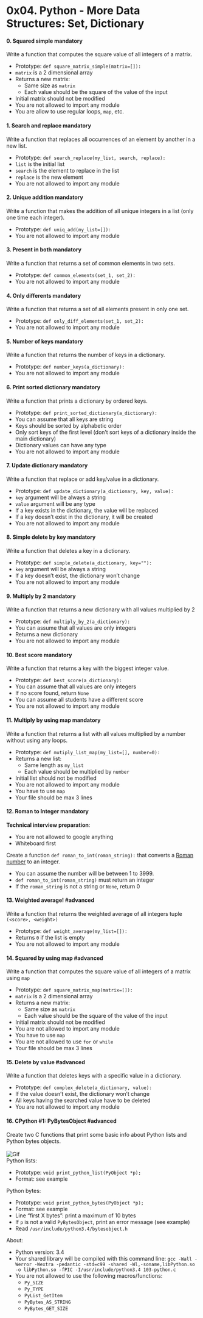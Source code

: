 <h1 class="gap">0x04. Python - More Data Structures: Set, Dictionary</h1>


<h4 class="task">
    0. Squared simple
      <span class="alert alert-warning mandatory-optional">
        mandatory
      </span>
</h4><p>Write a function that computes the square value of all integers of a matrix.</p><ul>
<li>Prototype: <code>def square_matrix_simple(matrix=[]):</code></li>
<li><code>matrix</code> is a 2 dimensional array</li>
<li>Returns a new matrix:

<ul>
<li>Same size as <code>matrix</code></li>
<li>Each value should be the square of the value of the input</li>
</ul></li>
<li>Initial matrix should not be modified</li>
<li>You are not allowed to import any module</li>
<li>You are allow to use regular loops, <code>map</code>, etc.</li>
</ul>


<h4 class="task">
    1. Search and replace
      <span class="alert alert-warning mandatory-optional">
        mandatory
      </span>
</h4><p>Write a function that replaces all occurrences of an element by another in a new list.</p><ul>
<li>Prototype: <code>def search_replace(my_list, search, replace):</code></li>
<li><code>list</code> is the initial list</li>
<li><code>search</code> is the element to replace in the list</li>
<li><code>replace</code> is the new element</li>
<li>You are not allowed to import any module</li>
</ul>


<h4 class="task">
    2. Unique addition
      <span class="alert alert-warning mandatory-optional">
        mandatory
      </span>
</h4><p>Write a function that makes the addition of all unique integers in a list (only one time each integer).</p><ul>
<li>Prototype: <code>def uniq_add(my_list=[]):</code></li>
<li>You are not allowed to import any module</li>
</ul>


<h4 class="task">
    3. Present in both
      <span class="alert alert-warning mandatory-optional">
        mandatory
      </span>
</h4><p>Write a function that returns a set of common elements in two sets.</p><ul>
<li>Prototype: <code>def common_elements(set_1, set_2):</code></li>
<li>You are not allowed to import any module</li>
</ul>


<h4 class="task">
    4. Only differents
      <span class="alert alert-warning mandatory-optional">
        mandatory
      </span>
</h4><p>Write a function that returns a set of all elements present in only one set.</p><ul>
<li>Prototype: <code>def only_diff_elements(set_1, set_2):</code></li>
<li>You are not allowed to import any module</li>
</ul>


<h4 class="task">
    5. Number of keys
      <span class="alert alert-warning mandatory-optional">
        mandatory
      </span>
</h4><p>Write a function that returns the number of keys in a dictionary.</p><ul>
<li>Prototype: <code>def number_keys(a_dictionary):</code></li>
<li>You are not allowed to import any module</li>
</ul>


<h4 class="task">
    6. Print sorted dictionary
      <span class="alert alert-warning mandatory-optional">
        mandatory
      </span>
</h4><p>Write a function that prints a dictionary by ordered keys.</p><ul>
<li>Prototype: <code>def print_sorted_dictionary(a_dictionary):</code></li>
<li>You can assume that all keys are string</li>
<li>Keys should be sorted by alphabetic order</li>
<li>Only sort keys of the first level (don’t sort keys of a dictionary inside the main dictionary)</li>
<li>Dictionary values can have any type</li>
<li>You are not allowed to import any module</li>
</ul>


<h4 class="task">
    7. Update dictionary
      <span class="alert alert-warning mandatory-optional">
        mandatory
      </span>
</h4><p>Write a function that replace or add key/value in a dictionary.</p><ul>
<li>Prototype: <code>def update_dictionary(a_dictionary, key, value):</code></li>
<li><code>key</code> argument will be always a string</li>
<li><code>value</code> argument will be any type</li>
<li>If a key exists in the dictionary, the value will be replaced</li>
<li>If a key doesn’t exist in the dictionary, it will be created</li>
<li>You are not allowed to import any module</li>
</ul>


<h4 class="task">
    8. Simple delete by key
      <span class="alert alert-warning mandatory-optional">
        mandatory
      </span>
</h4><p>Write a function that deletes a key in a dictionary.</p><ul>
<li>Prototype: <code>def simple_delete(a_dictionary, key=""):</code></li>
<li><code>key</code> argument will be always a string</li>
<li>If a key doesn’t exist, the dictionary won’t change</li>
<li>You are not allowed to import any module</li>
</ul>


<h4 class="task">
    9. Multiply by 2
      <span class="alert alert-warning mandatory-optional">
        mandatory
      </span>
</h4><p>Write a function that returns a new dictionary with all values multiplied by 2</p><ul>
<li>Prototype: <code>def multiply_by_2(a_dictionary):</code></li>
<li>You can assume that all values are only integers</li>
<li>Returns a new dictionary</li>
<li>You are not allowed to import any module</li>
</ul>


<h4 class="task">
    10. Best score
      <span class="alert alert-warning mandatory-optional">
        mandatory
      </span>
</h4><p>Write a function that returns a key with the biggest integer value.</p><ul>
<li>Prototype: <code>def best_score(a_dictionary):</code></li>
<li>You can assume that all values are only integers</li>
<li>If no score found, return <code>None</code></li>
<li>You can assume all students have a different score</li>
<li>You are not allowed to import any module</li>
</ul>


<h4 class="task">
    11. Multiply by using map
      <span class="alert alert-warning mandatory-optional">
        mandatory
      </span>
</h4><p>Write a function that returns a list with all values multiplied by a number without using any loops.</p><ul>
<li>Prototype: <code>def mutiply_list_map(my_list=[], number=0):</code></li>
<li>Returns a new list:

<ul>
<li>Same length as <code>my_list</code></li>
<li>Each value should be multiplied by <code>number</code></li>
</ul></li>
<li>Initial list should not be modified</li>
<li>You are not allowed to import any module</li>
<li>You have to use <code>map</code></li>
<li>Your file should be max 3 lines</li>
</ul>


<h4 class="task">
    12. Roman to Integer
      <span class="alert alert-warning mandatory-optional">
        mandatory
      </span>
</h4><p><strong>Technical interview preparation</strong>: </p><ul>
<li>You are not allowed to google anything</li>
<li>Whiteboard first</li>
</ul><p>Create a function <code>def roman_to_int(roman_string):</code> that converts a <a href="/rltoken/g7UKrGGWwbRJRkdB3tFThg" target="_blank" title="Roman number">Roman number</a> to an integer.</p><ul>
<li>You can assume the number will be between 1 to 3999.</li>
<li><code>def roman_to_int(roman_string)</code> must return an integer</li>
<li>If the <code>roman_string</code> is not a string or <code>None</code>, return 0</li>
</ul>


<h4 class="task">
    13. Weighted average!
      <span class="alert alert-info mandatory-optional">
        #advanced
      </span>
</h4><p>Write a function that returns the weighted average of all integers tuple <code>(&lt;score&gt;, &lt;weight&gt;)</code></p><ul>
<li>Prototype: <code>def weight_average(my_list=[]):</code></li>
<li>Returns <code>0</code> if the list is empty</li>
<li>You are not allowed to import any module</li>
</ul>


<h4 class="task">
    14. Squared by using map
      <span class="alert alert-info mandatory-optional">
        #advanced
      </span>
</h4><p>Write a function that computes the square value of all integers of a matrix using <code>map</code></p><ul>
<li>Prototype: <code>def square_matrix_map(matrix=[]):</code></li>
<li><code>matrix</code> is a 2 dimensional array</li>
<li>Returns a new matrix:

<ul>
<li>Same size as <code>matrix</code></li>
<li>Each value should be the square of the value of the input</li>
</ul></li>
<li>Initial matrix should not be modified</li>
<li>You are not allowed to import any module</li>
<li>You have to use <code>map</code></li>
<li>You are not allowed to use <code>for</code> or <code>while</code></li>
<li>Your file should be max 3 lines</li>
</ul>


<h4 class="task">
    15. Delete by value
      <span class="alert alert-info mandatory-optional">
        #advanced
      </span>
</h4><p>Write a function that deletes keys with a specific value in a dictionary.</p><ul>
<li>Prototype: <code>def complex_delete(a_dictionary, value):</code></li>
<li>If the value doesn’t exist, the dictionary won’t change</li>
<li>All keys having the searched value have to be deleted</li>
<li>You are not allowed to import any module</li>
</ul>


<h4 class="task">
    16. CPython #1: PyBytesObject
      <span class="alert alert-info mandatory-optional">
        #advanced
      </span>
</h4><p>Create two C functions that print some basic info about Python lists and Python bytes objects.<br/>
<br/>
<img alt="Gif" src="https://s3.amazonaws.com/intranet-projects-files/holbertonschool-higher-level_programming+/243/giphy-4.gif">
<br/>
Python lists:</img></p><ul>
<li>Prototype: <code>void print_python_list(PyObject *p);</code></li>
<li>Format: see example</li>
</ul><p>Python bytes:</p><ul>
<li>Prototype: <code>void print_python_bytes(PyObject *p);</code></li>
<li>Format: see example</li>
<li>Line “first X bytes”: print a maximum of 10 bytes</li>
<li>If <code>p</code> is not a valid <code>PyBytesObject</code>, print an error message (see example)</li>
<li>Read <code>/usr/include/python3.4/bytesobject.h</code></li>
</ul><p>About:</p><ul>
<li>Python version: 3.4</li>
<li>Your shared library will be compiled with this command line: <code>gcc -Wall -Werror -Wextra -pedantic -std=c99 -shared -Wl,-soname,libPython.so -o libPython.so -fPIC -I/usr/include/python3.4 103-python.c</code></li>
<li>You are not allowed to use the following macros/functions:

<ul>
<li><code>Py_SIZE</code></li>
<li><code>Py_TYPE</code></li>
<li><code>PyList_GetItem</code></li>
<li><code>PyBytes_AS_STRING</code></li>
<li><code>PyBytes_GET_SIZE</code></li>
</ul></li>
</ul>

